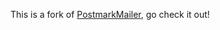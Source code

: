 This is a fork of [PostmarkMailer](https://github.com/scienceexchange/postmark_mailer), go check it out!
